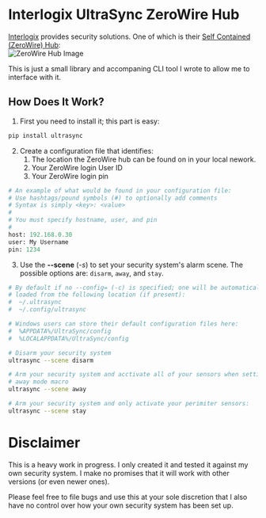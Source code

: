 # Interlogix UltraSync ZeroWire Hub
[Interlogix](https://www.interlogix.com/) provides security solutions. One of which is their [Self Contained (ZeroWire) Hub](https://www.interlogix.com/intrusion/product/ultrasync-selfcontained-hub):<br/>![ZeroWire Hub Image](https://raw.githubusercontent.com/caronc/ultrasync/master/static/zerowire_hub.jpeg)

This is just a small library and accompaning CLI tool I wrote to allow me to interface with it.

## How Does It Work?
1. First you need to install it; this part is easy:
```bash
pip install ultrasync
```

2. Create a configuration file that identifies:
   1. The location the ZeroWire hub can be found on in your local nework.
   1. Your ZeroWire login User ID
   1. Your ZeroWire login pin
```python
# An example of what would be found in your configuration file:
# Use hashtags/pound symbols (#) to optionally add comments
# Syntax is simply <key>: <value>
#
# You must specify hostname, user, and pin
#
host: 192.168.0.30
user: My Username
pin: 1234
```
3. Use the **--scene** (*-s*) to set your security system's alarm scene.  The possible options are: `disarm`, `away`, and `stay`.
```bash
# By default if no --config= (-c) is specified; one will be automatically
# loaded from the following location (if present):
#  ~/.ultrasync
#  ~/.config/ultrasync

# Windows users can store their default configuration files here:
#  %APPDATA%/UltraSync/config
#  %LOCALAPPDATA%/UltraSync/config

# Disarm your security system
ultrasync --scene disarm

# Arm your security system and acctivate all of your sensors when setting the
# away mode macro
ultrasync --scene away

# Arm your security system and only activate your perimiter sensors:
ultrasync --scene stay
```

# Disclaimer
This is a heavy work in progress.  I only created it and tested it against my own security system. I make no promises that it will work with other versions (or even newer ones).

Please feel free to file bugs and use this at your sole discretion that I also have no control over how your own security system has been set up.
